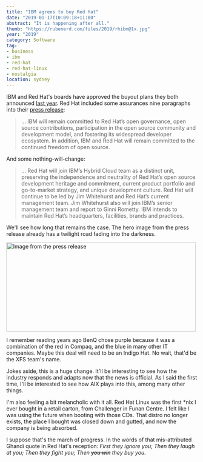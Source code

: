 ```yaml
---
title: "IBM agrees to buy Red Hat"
date: "2019-01-17T10:09:18+11:00"
abstract: "It is happening after all."
thumb: "https://rubenerd.com/files/2019/rhibm@1x.jpg"
year: "2019"
category: Software
tag:
- business
- ibm
- red-hat
- red-hat-linux
- nostalgia
location: sydney
---
```

IBM and Red Hat's boards have approved the buyout plans they both announced [last year]. Red Hat included some assurances nine paragraphs into their [press release]\:

> ... IBM will remain committed to Red Hat’s open governance, open source contributions, participation in the open source community and development model, and fostering its widespread developer ecosystem. In addition, IBM and Red Hat will remain committed to the continued freedom of open source.

And some nothing-will-change:

> ... Red Hat will join IBM’s Hybrid Cloud team as a distinct unit, preserving the independence and neutrality of Red Hat’s open source development heritage and commitment, current product portfolio and go-to-market strategy, and unique development culture. Red Hat will continue to be led by Jim Whitehurst and Red Hat’s current management team. Jim Whitehurst also will join IBM’s senior management team and report to Ginni Rometty. IBM intends to maintain Red Hat’s headquarters, facilities, brands and practices.

We'll see how long that remains the case. The hero image from the press release already has a twilight road fading into the darkness.

<p><img src="https://rubenerd.com/files/2019/rhibm@1x.jpg" srcset="https://rubenerd.com/files/2019/rhibm@1x.jpg 1x, https://rubenerd.com/files/2019/rhibm@2x.jpg 2x" alt="Image from the press release" style="width:500px; height:235px;" /></p>

I remember reading years ago BenQ chose purple because it was a combination of the red in Compaq, and the blue in many other IT companies. Maybe this deal will need to be an Indigo Hat. No wait, that'd be the XFS team's name.

Jokes aside, this is a huge change. It'll be interesting to see how the industry responds and adapts now that the news is official. As I said the first time, I'll be interested to see how AIX plays into this, among many other things.

I'm also feeling a bit melancholic with it all. Red Hat Linux was the first \*nix I ever bought in a retail carton, from Challenger in Funan Centre. I felt like I was using the future when booting with those CDs. That distro no longer exists, the place I bought was closed down and gutted, and now the company is being absorbed.

I suppose that's the march of progress. In the words of that mis-attributed Ghandi quote in Red Hat's reception: *First they ignore you; Then they laugh at you; Then they fight you; Then ~~you win~~ they buy you.*

[last year]: https://rubenerd.com/ibm-plans-to-buy-red-hat/
[press release]: https://www.redhat.com/en/about/press-releases/ibm-acquire-red-hat-completely-changing-cloud-landscape-and-becoming-worlds-1-hybrid-cloud-provider?intcmp=701f2000000RWK2AAO


